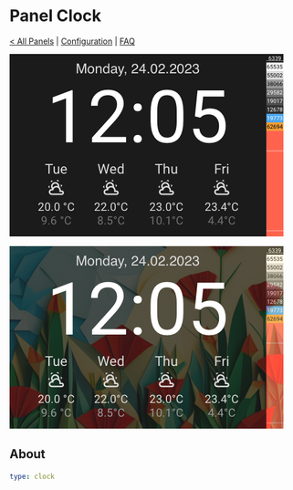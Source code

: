 # Panel Clock

[< All Panels](README.md) | [Configuration](../Config.md) | [FAQ](../FAQ.md)

![Panel Clock](../assets/panel_clock.png)

![Panel Clock Background](../assets/panel_clock_background.png)

## About

```yaml
type: clock
```
